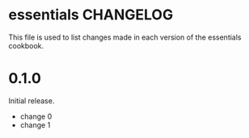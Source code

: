 # essentials CHANGELOG

This file is used to list changes made in each version of the essentials cookbook.

# 0.1.0

Initial release.

- change 0
- change 1

